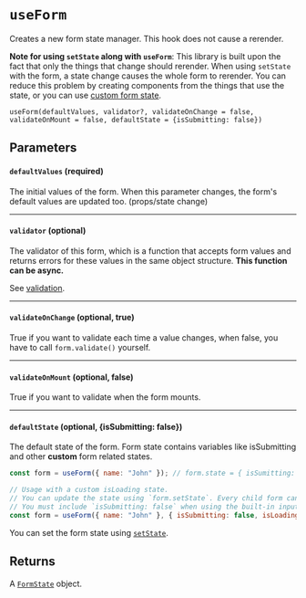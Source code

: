 # `useForm`

Creates a new form state manager. This hook does not cause a rerender.

**Note for using `setState` along with `useForm`**: This library is built upon the fact that only the things that change should rerender. When using `setState` with the form, a state change causes the whole form to rerender. You can reduce this problem by creating components from the things that use the state, or you can use [custom form state](https://github.com/CodeStix/typed-react-form/wiki/useForm#defaultstate-optional-issubmitting-false).

`useForm(defaultValues, validator?, validateOnChange = false, validateOnMount = false, defaultState = {isSubmitting: false})`

## Parameters

#### `defaultValues` **(required)**

The initial values of the form. When this parameter changes, the form's default values are updated too. (props/state change)

---

#### `validator` **(optional)**

The validator of this form, which is a function that accepts form values and returns errors for these values in the same object structure. **This function can be async.**

See [validation](https://github.com/CodeStix/typed-react-form/wiki/Validation).

---

#### `validateOnChange` **(optional, true)**

True if you want to validate each time a value changes, when false, you have to call `form.validate()` yourself.

---

#### `validateOnMount` **(optional, false)**

True if you want to validate when the form mounts.

---

#### `defaultState` **(optional, {isSubmitting: false})**

The default state of the form. Form state contains variables like isSubmitting and other **custom** form related states.

```jsx
const form = useForm({ name: "John" }); // form.state = { isSumitting: false } by default.

// Usage with a custom isLoading state.
// You can update the state using `form.setState`. Every child form can access and update this state too.
// You must include `isSubmitting: false` when using the built-in inputs (FormInput, FormSelect ...), because they require it.
const form = useForm({ name: "John" }, { isSubmitting: false, isLoading: false });
```

You can set the form state using [`setState`](https://github.com/CodeStix/typed-react-form/wiki/FormState#setstatenewstate).

## Returns

A [`FormState`](https://github.com/CodeStix/typed-react-form/wiki/FormState) object.
